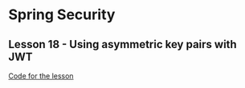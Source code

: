 # Spring Security

## Lesson 18 -  Using asymmetric key pairs with JWT

[Code for the lesson](https://github.com/lspil/youtubechannel/tree/master/ss-c18-as)

